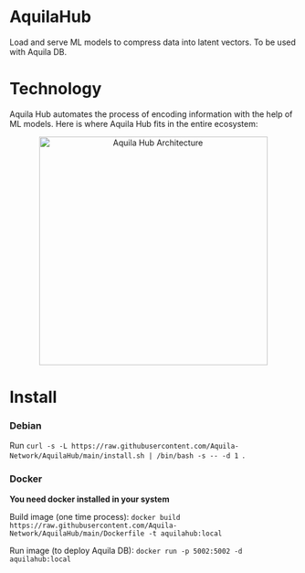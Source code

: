 # AquilaHub
Load and serve ML models to compress data into latent vectors. To be used with Aquila DB.

# Technology

Aquila Hub automates the process of encoding information with the help of ML models. Here is where Aquila Hub fits in the entire ecosystem:
<div align="center">
  <img
    src="https://user-images.githubusercontent.com/19545678/133918439-e08f314b-ad15-441e-a605-2fd2ec37a509.png"
    alt="Aquila Hub Architecture"
    height="400"
  />
 <br/>
</div>

# Install
### Debian

Run `curl -s -L https://raw.githubusercontent.com/Aquila-Network/AquilaHub/main/install.sh | /bin/bash -s -- -d 1 `.

### Docker

**You need docker installed in your system**

Build image (one time process): `docker build https://raw.githubusercontent.com/Aquila-Network/AquilaHub/main/Dockerfile -t aquilahub:local`

Run image (to deploy Aquila DB): `docker run -p 5002:5002 -d aquilahub:local`
